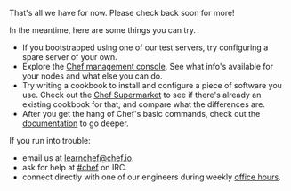 That's all we have for now. Please check back soon for more!

In the meantime, here are some things you can try.

* If you bootstrapped using one of our test servers, try configuring a spare server of your own.
* Explore the [Chef management console](https://manage.chef.io). See what info's available for your nodes and what else you can do.
* Try writing a cookbook to install and configure a piece of software you use. Check out the [Chef Supermarket](https://supermarket.chef.io/) to see if there's already an existing cookbook for that, and compare what the differences are.
* After you get the hang of Chef's basic commands, check out the [documentation](https://docs.chef.io) to go deeper.

If you run into trouble:

* email us at <a href="mailto:learnchef@chef.io?subject=Feedback on Learn Chef">learnchef@chef.io</a>.
* ask for help at [#chef](irc://irc.freenode.net/chef) on IRC.
* connect directly with one of our engineers during weekly [office hours](https://www.chef.io/contact/office-hours-registration/).
